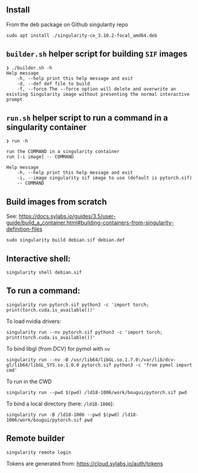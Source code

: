 ## Install

From the deb package on Github singularity repo

```
sudo apt install ./singularity-ce_3.10.2-focal_amd64.deb
```

## `builder.sh` helper script for building `SIF` images

```
❯ ./builder.sh -h           
Help message
    -h, --help print this help message and exit
    -d, --def def file to build
    -f, --force The --force option will delete and overwrite an existing Singularity image without presenting the normal interactive prompt
```

## `run.sh` helper script to run a command in a singularity container

```
❯ run -h                  

run the COMMAND in a singularity container
run [-i image] -- COMMAND

Help message
    -h, --help print this help message and exit
    -i, --image singularity sif image to use (default is pytorch.sif)
    -- COMMAND
```

## Build images from scratch
See: https://docs.sylabs.io/guides/3.5/user-guide/build_a_container.html#building-containers-from-singularity-definition-files

```
sudo singularity build debian.sif debian.def
```

## Interactive shell:

```
singularity shell debian.sif
```

## To run a command:
```
singularity run pytorch.sif python3 -c 'import torch; print(torch.cuda.is_available())'
```

To load nvidia drivers:
```
singularity run --nv pytorch.sif python3 -c 'import torch; print(torch.cuda.is_available())'
```

To bind libgl (from DCV) for pymol with `nv`
```
singularity run --nv -B /usr/lib64/libGL.so.1.7.0:/var/lib/dcv-gl/lib64/libGL_SYS.so.1.0.0 pytorch.sif python3 -c 'from pymol import cmd'
```

To run in the CWD
```
singularity run --pwd $(pwd) /ld18-1006/work/bougui/pytorch.sif pwd
```

To bind a local directory (here: `/ld18-1006`):
```
singularity run -B /ld18-1006 --pwd $(pwd) /ld18-1006/work/bougui/pytorch.sif pwd
```

## Remote builder

```
singularity remote login
```

Tokens are generated from:
https://cloud.sylabs.io/auth/tokens

